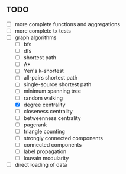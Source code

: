 ## TODO

* [ ] more complete functions and aggregations
* [ ] more complete tx tests
* [ ] graph algorithms
  * [ ] bfs
  * [ ] dfs
  * [ ] shortest path
  * [ ] A*
  * [ ] Yen's k-shortest
  * [ ] all-pairs shortest path
  * [ ] single-source shortest path
  * [ ] minimum spanning tree
  * [ ] random walking
  * [x] degree centrality
  * [ ] closeness centrality
  * [ ] betweenness centrality
  * [ ] pagerank
  * [ ] triangle counting
  * [ ] strongly connected components
  * [ ] connected components
  * [ ] label propagation
  * [ ] louvain modularity
* [ ] direct loading of data